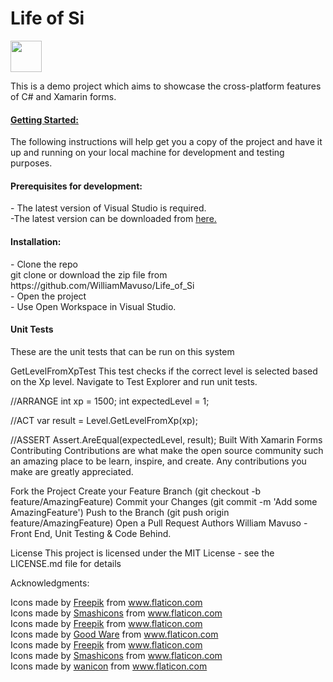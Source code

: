 <h1> Life of Si </h1> <img src="https://image.flaticon.com/icons/svg/616/616466.svg" height="50">

This is a demo project which aims to showcase the cross-platform features of C# and Xamarin forms.

<h4><u>Getting Started:</u></h4>

The following instructions will help get you a copy of the project and have it up and running on your local machine for development and testing purposes.<br>

<h4>Prerequisites for development:</h4> - The latest version of Visual Studio is required. <br> -The latest version can be downloaded from <a href="https://visualstudio.microsoft.com/downloads/">here.</a>
<h4>Installation:</h4> 
- Clone the repo<br>
git clone or download the zip file from https://github.com/WilliamMavuso/Life_of_Si <br>
- Open the project <br>
- Use Open Workspace in Visual Studio. <br>

<h4>Unit Tests</h4>
These are the unit tests that can be run on this system <br>

GetLevelFromXpTest
This test checks if the correct level is selected based on the Xp level. Navigate to Test Explorer and run unit tests.

//ARRANGE
int xp = 1500;
int expectedLevel = 1;

//ACT
var result = Level.GetLevelFromXp(xp);


//ASSERT
Assert.AreEqual(expectedLevel, result);
Built With
Xamarin Forms
Contributing
Contributions are what make the open source community such an amazing place to be learn, inspire, and create. Any contributions you make are greatly appreciated.

Fork the Project
Create your Feature Branch (git checkout -b feature/AmazingFeature)
Commit your Changes (git commit -m 'Add some AmazingFeature')
Push to the Branch (git push origin feature/AmazingFeature)
Open a Pull Request
Authors
William Mavuso - Front End, Unit Testing & Code Behind.

License
This project is licensed under the MIT License - see the LICENSE.md file for details

Acknowledgments:

<div>Icons made by <a href="https://www.flaticon.com/authors/freepik" title="Freepik">Freepik</a> from <a href="https://www.flaticon.com/" title="Flaticon">www.flaticon.com</a></div>

<div>Icons made by <a href="https://www.flaticon.com/authors/smashicons" title="Smashicons">Smashicons</a> from <a href="https://www.flaticon.com/" title="Flaticon">www.flaticon.com</a></div>

<div>Icons made by <a href="https://www.flaticon.com/authors/freepik" title="Freepik">Freepik</a> from <a href="https://www.flaticon.com/" title="Flaticon">www.flaticon.com</a></div>

<div>Icons made by <a href="https://www.flaticon.com/authors/good-ware" title="Good Ware">Good Ware</a> from <a href="https://www.flaticon.com/" title="Flaticon">www.flaticon.com</a></div>

<div>Icons made by <a href="https://www.flaticon.com/authors/freepik" title="Freepik">Freepik</a> from <a href="https://www.flaticon.com/" title="Flaticon">www.flaticon.com</a></div>

<div>Icons made by <a href="https://www.flaticon.com/authors/smashicons" title="Smashicons">Smashicons</a> from <a href="https://www.flaticon.com/" title="Flaticon">www.flaticon.com</a></div>

<div>Icons made by <a href="https://www.flaticon.com/authors/wanicon" title="wanicon">wanicon</a> from <a href="https://www.flaticon.com/" title="Flaticon">www.flaticon.com</a></div>
